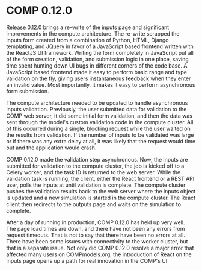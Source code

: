 # COMP 0.12.0

[Release 0.12.0][1] brings a re-write of the inputs page and significant improvements in the compute architecture. The re-write scrapped the inputs form created from a combination of Python, HTML, Django templating, and JQuery in favor of a JavaScript based frontend written with the ReactJS UI framework. Writing the form completely in JavaScript put all of the form creation, validation, and submission logic in one place, saving time spent hunting down UI bugs in different corners of the code base. A JavaScript based frontend made it easy to perform basic range and type validation on the fly, giving users instantaneous feedback when they enter an invalid value. Most importantly, it makes it easy to perform asynchronous form submission.

The compute architecture needed to be updated to handle asynchronous inputs validation. Previously, the user submitted data for validation to the COMP web server, it did some initial form validation, and then the data was sent through the model's custom validation code in the compute cluster. All of this occurred during a single, blocking request while the user waited on the results from validation. If the number of inputs to be validated was large or if there was any extra delay at all, it was likely that the request would time out and the application would crash. 

COMP 0.12.0 made the validation step asynchronous. Now, the inputs are submitted for validation to the compute cluster, the job is kicked off to a Celery worker, and the task ID is returned to the web server. While the validation task is running, the client, either the React frontend or a REST API user, polls the inputs at until validation is complete. The compute cluster pushes the validation results back to the web server where the inputs object is updated and a new simulation is started in the compute cluster. The React client then redirects to the outputs page and waits on the simulation to complete.

After a day of running in production, COMP 0.12.0 has held up very well. The page load times are down, and there have not been any errors from request timeouts. That is not to say that there have been no errors at all. There have been some issues with connectivity to the worker cluster, but that is a separate issue. Not only did COMP 0.12.0 resolve a major error that affected many users on COMPmodels.org, the introduction of React on the inputs page opens up a path for real innovation in the COMP's UI.



[1]: https://github.com/comp-org/comp-ce/releases/tag/0.12.0

